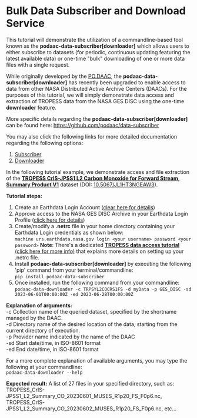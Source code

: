 # Bulk Data Subscriber and Download Service

This tutorial will demonstrate the utilization of a commandline-based tool known as the **podaac-data-subscriber[downloader]** which allows users to either subscribe to datasets (for periodic, continuous updating featuring the latest available data) or one-time "bulk" downloading of one or more data files with a single request.  

While originally developed by the [PO.DAAC](https://podaac.jpl.nasa.gov/), the **podaac-data-subscriber[downloader]** has recently been upgraded to enable access to data from other NASA Distributed Active Archive Centers (DAACs). For the purposes of this tutorial, we will simply demonstrate data access and extraction of TROPESS data from the NASA GES DISC using the one-time **downloader** feature. 

More specific details regarding the **podaac-data-subscriber[downloader]** can be found here: https://github.com/podaac/data-subscriber

You may also click the following links for more detailed documentation regarding the following options:
  1. [Subscriber](https://github.com/podaac/data-subscriber/blob/main/Downloader.md)
  2. [Downloader](https://github.com/podaac/data-subscriber/blob/main/Downloader.md)

In the following tutorial example, we demonstrate access and file extraction of the [**TROPESS CrIS-JPSS1 L2 Carbon Monoxide for Forward Stream, Summary Product V1**](https://disc.gsfc.nasa.gov/datasets/TRPSYL2COCRS1FS_1/summary) dataset (DOI: [10.5067/JL1HT3NGEAW3](https://doi.org/10.5067/JL1HT3NGEAW3)). 

**Tutorial steps:**
  1. Create an Earthdata Login Account ([clear here for details](https://urs.earthdata.nasa.gov/users/new))
  2. Approve access to the NASA GES DISC Archive in your Earthdata Login Profile ([click here for details](https://disc.gsfc.nasa.gov/earthdata-login))
  3. Create/modify a **.netrc** file in your home directory containing your Earthdata Login credentials as shown below:
     <br>`machine urs.earthdata.nasa.gov login <your username> password <your password>`
     **Note**: There's a dedicated [**TROPESS data access tutorial** (click here for more info)](https://github.com/NASA-TROPESS/tropess-tools-python/blob/main/docs/data-access.md) that explains more details on setting up your .netrc file.
  5. Install **podaac-data-subscriber[downloader]** by executing the following 'pip' command from your terminal/commandline:
     <br>`pip install podaac-data-subscriber`
  6. Once installed, run the following command from your commandline:
     <br>`podaac-data-downloader -c TRPSYL2COCRS1FS -d myData -p GES_DISC -sd 2023-06-01T00:00:00Z -ed 2023-06-28T00:00:00Z`

**Explanation of arguments:**
<br>-c Collection name of the queried dataset, specified by the shortname managed by the DAAC.
<br>-d Directory name of the desired location of the data, starting from the current directory of execution.
<br>-p Provider name indicated by the name of the DAAC
<br>-sd Start date/time, in ISO-8601 format
<br>-ed End date/time, in ISO-8601 format

For a more complete explanation of available arguments, you may type the following at your commandline: 
  <br>`podaac-data-downloader --help`

**Expected result:**
A list of 27 files in your specified directory, such as: 
<br>TROPESS_CrIS-JPSS1_L2_Summary_CO_20230601_MUSES_R1p20_FS_F0p6.nc, TROPESS_CrIS-JPSS1_L2_Summary_CO_20230602_MUSES_R1p20_FS_F0p6.nc, etc...
